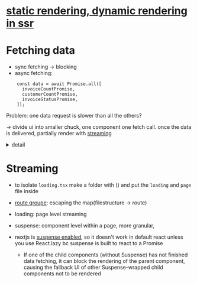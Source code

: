# [static rendering, dynamic rendering in ssr](https://nextjs.org/learn/dashboard-app/static-and-dynamic-rendering)
# Fetching data
- sync fetching -> blocking
- async fetching:
```
    const data = await Promise.all([
      invoiceCountPromise,
      customerCountPromise,
      invoiceStatusPromise,
    ]);
```
Problem: one data request is slower than all the others? 

-> divide ui into smaller chuck, one component one fetch call. once the data is delivered, partially render with [streaming](https://nextjs.org/learn/dashboard-app/streaming)
<details>
  <summary>detail</summary>
 Without Next.js streaming, React components will render only after all subcomponents have resolved their data. Next.js streaming, however, allows for partial rendering, meaning that as soon as a child component's data is available, it can be rendered. This enables a smoother and faster user experience, as parts of the page can be displayed incrementally rather than waiting for all data to load.
</details>

# Streaming
- to isolate `loading.tsx` make a folder with () and put the `loading` and `page` file inside 

- [route groupe](https://nextjs.org/learn/dashboard-app/streaming#fixing-the-loading-skeleton-bug-with-route-groups): escaping the map(filestructure -> route)
- loading: page level streaming
- suspense: component level within a page, more granular, 
- nextjs is [suspense enabled](https://react.dev/reference/react/Suspense#usage), so it doesn't work in default react unless you use React.lazy bc suspense is built to react to a Promise
    - If one of the child components (without Suspense) has not finished data fetching, it can block the rendering of the parent component, causing the fallback UI of other Suspense-wrapped child components not to be rendered
  
